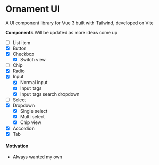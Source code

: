 # Ornament UI
A UI component library for Vue 3 built with Tailwind, developed on Vite


**Components**
Will be updated as more ideas come up 
- [ ] List item
- [x] Button
- [x] Checkbox
    - [x] Switch view
- [ ] Chip
- [x] Radio
- [x] Input
    - [x] Normal input
    - [x] Input tags
    - [x] Input tags search dropdown
- [ ] Select 
- [x] Dropdown
    - [x] Single select 
    - [x] Multi select 
    - [x] Chip view 
- [x] Accordion
- [x] Tab

#### Motivation
- Always wanted my own